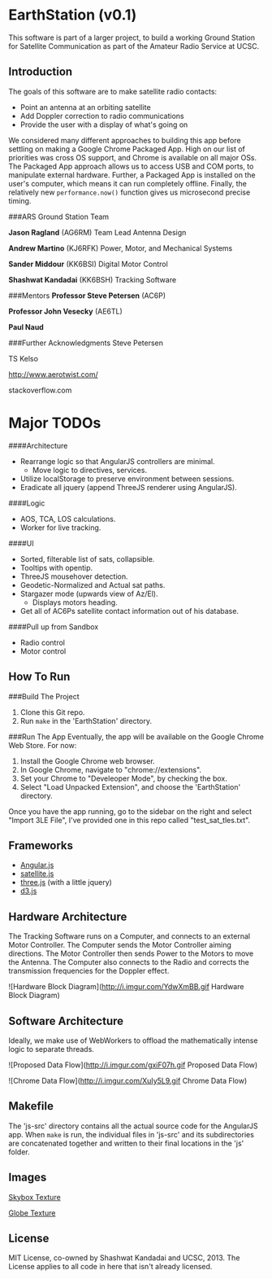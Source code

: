 EarthStation (v0.1)
===================
This software is part of a larger project, to build a working
Ground Station for Satellite Communication as part of the Amateur Radio Service at UCSC.

Introduction
------------
The goals of this software are to make satellite radio contacts:
- Point an antenna at an orbiting satellite
- Add Doppler correction to radio communications
- Provide the user with a display of what's going on

We considered many different approaches to building this app before settling on making a Google Chrome Packaged App. High on our list of priorities was cross OS support, and Chrome is available on all major OSs. The Packaged App approach allows us to access USB and COM ports, to manipulate external hardware. Further, a Packaged App is installed on the user's computer, which means it can run completely offline. Finally, the relatively new `performance.now()` function gives us microsecond precise timing.

###ARS Ground Station Team

**Jason Ragland** (AG6RM)
Team Lead Antenna Design

**Andrew Martino** (KJ6RFK)
Power, Motor, and Mechanical Systems

**Sander Middour** (KK6BSI)
Digital Motor Control

**Shashwat Kandadai** (KK6BSH)
Tracking Software

###Mentors
**Professor Steve Petersen** (AC6P)

**Professor John Vesecky** (AE6TL)

**Paul Naud**

###Further Acknowledgments
Steve Petersen

TS Kelso

http://www.aerotwist.com/

stackoverflow.com

Major TODOs
===========
####Architecture
-   Rearrange logic so that AngularJS controllers are minimal.
    -   Move logic to directives, services.
-   Utilize localStorage to preserve environment between sessions.
-   Eradicate all jquery (append ThreeJS renderer using AngularJS).

####Logic
-   AOS, TCA, LOS calculations.
-   Worker for live tracking.

####UI
-   Sorted, filterable list of sats, collapsible.
-   Tooltips with opentip.
-   ThreeJS mousehover detection.
-   Geodetic-Normalized and Actual sat paths.
-   Stargazer mode (upwards view of Az/El).
    -   Displays motors heading.
-   Get all of AC6Ps satellite contact information out of his database.

####Pull up from Sandbox
-   Radio control
-   Motor control

How To Run
----------
###Build The Project
1. Clone this Git repo.
2. Run `make` in the 'EarthStation' directory.

###Run The App
Eventually, the app will be available on the Google Chrome Web Store. For now:

1. Install the Google Chrome web browser.
2. In Google Chrome, navigate to "chrome://extensions".
3. Set your Chrome to "Develeoper Mode", by checking the box.
4. Select "Load Unpacked Extension", and choose the 'EarthStation' directory.

Once you have the app running, go to the sidebar on the right and select "Import 3LE File", I've provided one in this repo called "test_sat_tles.txt".

Frameworks
-----------

* [Angular.js](http://angularjs.org/)
* [satellite.js](https://github.com/shashwatak/satellite-js)
* [three.js](http://threejs.org/) (with a little jquery)
* [d3.js](http://d3js.org/)

Hardware Architecture
-----------------
The Tracking Software runs on a Computer, and connects to an external Motor Controller. The Computer sends the Motor Controller aiming directions. The Motor Controller then sends Power to the Motors to move the Antenna. The Computer also connects to the Radio and corrects the transmission frequencies for the Doppler effect.

![Hardware Block Diagram](http://i.imgur.com/YdwXmBB.gif Hardware Block Diagram)

Software Architecture
----------------------
Ideally, we make use of WebWorkers to offload the mathematically intense logic to separate threads.

![Proposed Data Flow](http://i.imgur.com/gxiF07h.gif Proposed Data Flow)

![Chrome Data Flow](http://i.imgur.com/XuIy5L9.gif Chrome Data Flow)


Makefile
--------
The 'js-src' directory contains all the actual source code for the AngularJS app. When `make` is run, the individual files in 'js-src' and its subdirectories are concatenated together and written to their final locations in the 'js' folder.

Images
------
[Skybox Texture](http://phl.upr.edu/library/notes/syntheticstars)

[Globe Texture](http://eoimages.gsfc.nasa.gov/images/imagerecords/74000/74443/world.topo.200409.3x5400x2700.png)

License
-------
MIT License, co-owned by Shashwat Kandadai and UCSC, 2013.
The License applies to all code in here that isn't already licensed.
